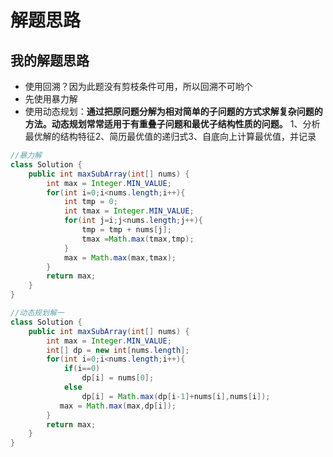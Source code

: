 # 解题思路

## 我的解题思路
- 使用回溯？因为此题没有剪枝条件可用，所以回溯不可哟个
- 先使用暴力解
- 使用动态规划：**通过把原问题分解为相对简单的子问题的方式求解复杂问题的方法。动态规划常常适用于有重叠子问题和最优子结构性质的问题。** 1、分析最优解的结构特征2、简历最优值的递归式3、自底向上计算最优值，并记录

```java
//暴力解
class Solution {
    public int maxSubArray(int[] nums) {
        int max = Integer.MIN_VALUE;
        for(int i=0;i<nums.length;i++){
            int tmp = 0;
            int tmax = Integer.MIN_VALUE;
            for(int j=i;j<nums.length;j++){
                tmp = tmp + nums[j];
                tmax =Math.max(tmax,tmp);
            }
            max = Math.max(max,tmax);
        }
        return max;
    }
}
```
```java
//动态规划解一
class Solution {
    public int maxSubArray(int[] nums) {
        int max = Integer.MIN_VALUE;
        int[] dp = new int[nums.length];
        for(int i=0;i<nums.length;i++){
            if(i==0)
                dp[i] = nums[0];
            else
                dp[i] = Math.max(dp[i-1]+nums[i],nums[i]);
           max = Math.max(max,dp[i]);
        }
        return max;
    }
}
```